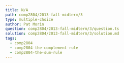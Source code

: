 ```yaml
---
title: N/A
path: comp2804/2013-fall-midterm/3
type: multiple-choice
author: Pat Morin
question: comp2804/2013-fall-midterm/3/question.ts
solution: comp2804/2013-fall-midterm/3/solution.md
tags:
  - comp2804
  - comp2804-the-complement-rule
  - comp2804-the-sum-rule
---
```

